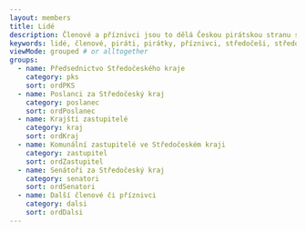 ```yaml
---
layout: members
title: Lidé
description: Členové a příznivci jsou to dělá Českou pirátskou stranu silnou. Seznamte se Piráty ve Středočeském kraji.
keywords: lidé, členové, piráti, pirátky, příznivci, středočeši, středočeský kraj
viewMode: grouped # or alltogether
groups:
  - name: Předsednictvo Středočeského kraje
    category: pks
    sort: ordPKS
  - name: Poslanci za Středočeský kraj
    category: poslanec
    sort: ordPoslanec
  - name: Krajští zastupitelé
    category: kraj
    sort: ordKraj
  - name: Komunální zastupitelé ve Středočeském kraji
    category: zastupitel
    sort: ordZastupitel
  - name: Senátoři za Středočeský kraj
    category: senatori
    sort: ordSenatori
  - name: Další členové či příznivci
    category: dalsi
    sort: ordDalsi
---
```


